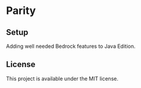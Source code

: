 # Parity

## Setup

Adding well needed Bedrock features to Java Edition.

## License

This project is available under the MIT license.
